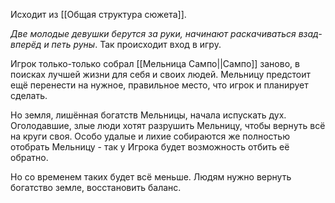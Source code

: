 Исходит из [[Общая структура сюжета]].

*Две молодые девушки берутся за руки, начинают раскачиваться взад-вперёд и петь руны*.
Так происходит вход в игру.

Игрок только-только собрал [[Мельница Сампо||Сампо]] заново, в поисках лучшей жизни для себя и своих людей. Мельницу предстоит ещё перенести на нужное, правильное место, что игрок и планирует сделать.

Но земля, лишённая богатств Мельницы, начала испускать дух. Оголодавшие, злые люди хотят разрушить Мельницу, чтобы вернуть всё на круги своя. Особо удалые и лихие собираются же полностью отобрать Мельницу - так у Игрока будет возможность отбить её обратно.

Но со временем таких будет всё меньше. Людям нужно вернуть богатство земле, восстановить баланс.